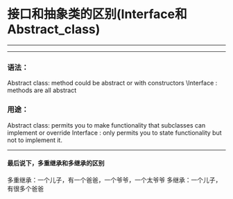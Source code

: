 # 接口和抽象类的区别(Interface和Abstract_class)
---
---

### 语法：
Abstract class: method could be abstract or with constructors
\Interface     : methods are all abstract

### 用途：
Abstract class: permits you to make functionality that subclasses can implement or override
Interface     : only permits you to state functionality but not to implement it.

---
#### 最后说下，多重继承和多继承的区别

多重继承：一个儿子，有一个爸爸，一个爷爷，一个太爷爷
多继承：一个儿子，有很多个爸爸
